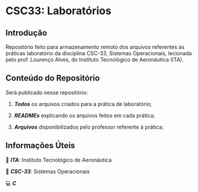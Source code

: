 # CSC33: Laboratórios

## Introdução

Repositório feito para armazenamento remoto dos arquivos referentes às práticas laboratório da disciplina CSC-33, Sistemas Operacionais, lecionada pelo prof. Lourenço Alves, do Instituto Tecnológico de Aeronáutica (ITA).

## Conteúdo do Repositório

Será publicado nesse repositório:

1. ***Todos*** os arquivos criados para a prática de laboratório;

2. ***READMEs*** explicando os arquivos feitos em cada prática;

3. ***Arquivos*** disponibilizados pelo professor referente à prática;

## Informações Úteis

📍 ***ITA***: Instituto Tecnológico de Aeronáutica

📕 ***CSC-33***: Sistemas Operacionais

💻 ***C***
